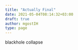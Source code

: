 ```yaml
---
title: "Actually Final"
date: 2021-05-04T08:14:32+03:00
draft: true
author: mgostIH
type: page
---
```

blackhole collapse